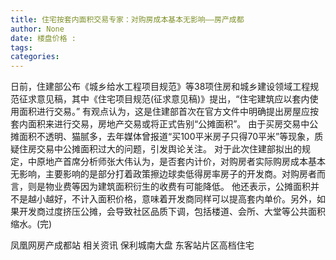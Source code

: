 ```yaml
---
title: 住宅按套内面积交易专家：对购房成本基本无影响——房产成都
author: None
date: 楼盘价格 : 
tags: 
categories: 
---
```

                        
<!-- more -->
日前，住建部公布《城乡给水工程项目规范》等38项住房和城乡建设领域工程规范征求意见稿，其中《住宅项目规范(征求意见稿)》提出，“住宅建筑应以套内使用面积进行交易。”
有观点认为，这是住建部首次在官方文件中明确提出房屋应按套内面积来进行交易，房地产交易或将正式告别“公摊面积”。
由于买房交易中公摊面积不透明、猫腻多，去年媒体曾报道“买100平米房子只得70平米”等现象，质疑住房交易中公摊面积过大的问题，引发舆论关注。
对于此次住建部拟出的规定，中原地产首席分析师张大伟认为，是否套内计价，对购房者实际购房成本基本无影响，主要影响的是部分打着政策擦边球卖低得房率房子的开发商。对购房者而言，则是物业费等因为建筑面积衍生的收费有可能降低。
他还表示，公摊面积并不是越小越好，不计入面积价格，意味着开发商同样可以提高套内单价。另外，如果开发商过度挤压公摊，会导致社区品质下调，包括楼道、会所、大堂等公共面积缩水。(完)
                        
                        
                        
                        
                                        
                    
                    
                
                    
                    
                    
                
                    
                
凤凰网房产成都站
相关资讯
保利城南大盘
东客站片区高档住宅
	                        
	                    
	                        
	                    
